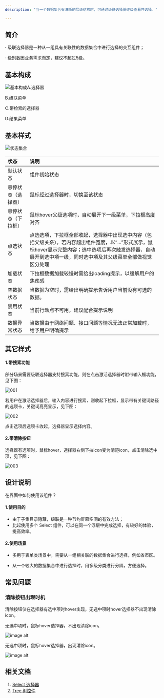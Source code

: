 ```yaml
---
description: "当一个数据集合有清晰的层级结构时，可通过级联选择器逐级查看并选择。"

---
```


<!--副标题具体写法见源代码模式-->

## 简介

· 级联选择器是一种从一组具有关联性的数据集合中进行选择的交互组件；

· 级别数因业务需求而定，建议不超过5级。



## 基本构成

![基本构成](../../../images/基本构成-1689173.png)A.选择器

B.级联菜单

C.带检索的选择器

D.结果菜单


## 基本样式

![状态集合](../../../images/状态集合-1762802.png)



| 状态               | 说明                                                         |
| :----------------- | :----------------------------------------------------------- |
| 默认状态           | 组件初始状态                                                 |
| 悬停状态（选择器） | 鼠标经过选择器时，切换至该状态                               |
| 悬停状态（下拉框） | 鼠标hover父级选项时，自动展开下一级菜单，下拉框高度对齐      |
| 点选状态           | 点选选项，下拉框全部收起，选择器中出现选中内容（包括父级关系），若内容超出组件宽度，以“...”形式展示，鼠标hover显示完整内容；选中选项后再次触发选择器，自动展开到选中项一级，同时选中项及其父级菜单全部做视觉区分处理 |
| 加载状态           | 下拉框数据加载较慢时需给出loading提示，以缓解用户的焦虑感    |
| 空数据状态         | 当数据为空时，需给出明确提示告诉用户当前没有可选的数据。     |
| 禁用状态           | 当前行动点不可用，建议配合提示说明                           |
| 数据异常状态       | 当数据由于网络问题、接口问题等情况无法正常加载时，给予用户明确提示 |



## 其它样式

#### 1.带搜索功能

部分场景需要级联选择器支持搜索功能，则在点击激活选择器时附带输入框功能，见下图：

![001](../../../images/001.png)

若用户在激活选择器后，输入内容进行搜索，则收起下拉框，显示带有关键词路径的选项卡，关键词高亮显示，见下图：

![002](../../../images/002.png)

点击选项后选项卡收起，选择器显示选择内容。



#### 2.带清除按钮

选择器有选项时，鼠标hover，选择器右侧下拉icon变为清楚icon，点击清除选中项，见下图：

![003](../../../images/003.png)



## 设计说明

在界面中如何使用该组件？



#### 1.使用目的

- 由于子集目录隐藏，级联是一种节约屏幕空间的有效方法；
- 比起使用多个 Select 组件，可以在同一个浮层中完成选择，有较好的体验，提高效率。



#### 2.使用场景

- 多用于表单类场景中，需要从一组相关联的数据集合进行选择，例如省市区。

- 从一个较大的数据集合中进行选择时，用多级分类进行分隔，方便选择。



## 常见问题

### 清除按钮出现时机

清除按钮仅在选择器有选中项时hover出现，无选中项时hover选择器不出现清除icon。

<div class="u-md-flex-without-bg">
   <div class="u-md-mr24">
      <p><i class="u-md-suggested"></i>无选中项时，鼠标hover选择器，不出现清除icon。</p>
      <img src="../../../images/级联选择器/004.png" alt="image alt" title="desc" />
   </div>
   <div>
      <p><i class="u-md-not-suggested"></i>无选中项时，鼠标hover选择器，出现清除icon。</p>
      <img src="../../../images/级联选择器/005.png" alt="image alt" title="desc" />
   </div>
</div>

<!--

## 主题

| 内容 | 值           | 默认值  |
| :--- | :----------- | :------ |
| icon | icon/nothing | nothing |
| icon | icon/nothing | nothing |

-->

## 相关文档

1. [Select 选择器](/component/Select/)
2. [Tree 树控件](/component/Tree/)



